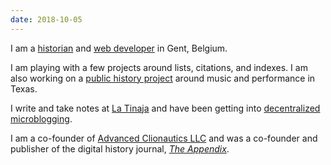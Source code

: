 ```yaml
---
date: 2018-10-05
---
```


I am a [historian](http://tinaja.computer/2014/10/28/abstract-making-the-ocean.html) and [web developer](http://foamgarden.com) in Gent, Belgium.

I am playing with a few projects around lists, citations, and indexes. I am also working on a [public history project](https://texasmusicdocs.github.io/) around music and performance in Texas.

I write and take notes at [La Tinaja](http://tinaja.computer) and have been getting into [decentralized](https://masto.brianjon.es/@brian) [microblogging](http://micro.brianjon.es).

I am a co-founder of [Advanced Clionautics LLC](http://clionautics.co) and was a co-founder and publisher of the digital history journal, [_The Appendix_](http://theappendix.net).
